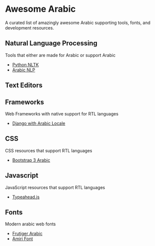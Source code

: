 # Awesome Arabic
A curated list of amazingly awesome Arabic supporting tools, fonts, and development resources.

## Natural Language Processing
Tools that either are made for Arabic or support Arabic
* [Python NLTK](https://github.com/nltk/nltk)
* [Arabic NLP](https://github.com/SemanticFrontiers/ArabicNLP)

## Text Editors
## Frameworks
Web Frameworks with native support for RTL languages
* [Django with Arabic Locale](https://www.djangoproject.com)

## CSS
CSS resources that support RTL languages
* [Bootstrap 3 Arabic](https://github.com/izer0x/bootstrap-3-arabic)
 
## Javascript
JavaScript resources that support RTL languages
* [Typeahead.js](http://twitter.github.io/typeahead.js/)

## Fonts
Modern arabic web fonts
* [Frutiger Arabic](http://www.linotype.com/270925/frutigerarabic-family.html)
* [Amiri Font](http://www.amirifont.org)
